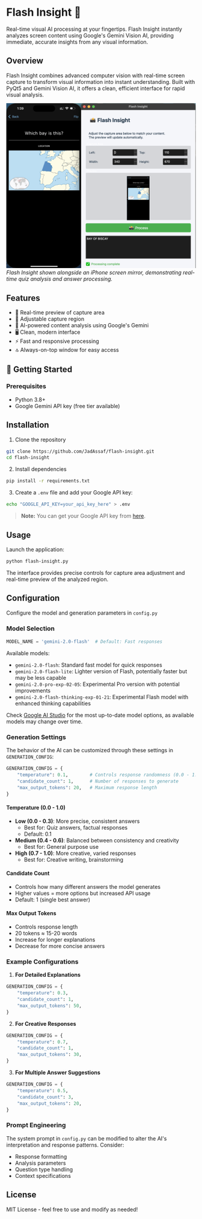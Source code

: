 # Flash Insight 📸

Real-time visual AI processing at your fingertips. Flash Insight instantly analyzes screen content using Google's Gemini Vision AI, providing immediate, accurate insights from any visual information.

## Overview

Flash Insight combines advanced computer vision with real-time screen capture to transform visual information into instant understanding. Built with PyQt5 and Gemini Vision AI, it offers a clean, efficient interface for rapid visual analysis.

![Flash Insight Preview](assets/flash-insight.png)
*Flash Insight shown alongside an iPhone screen mirror, demonstrating real-time quiz analysis and answer processing.*

## Features

- 📸 Real-time preview of capture area
- 🎯 Adjustable capture region
- 🤖 AI-powered content analysis using Google's Gemini
- 🖥️ Clean, modern interface
- ⚡ Fast and responsive processing
- 🔝 Always-on-top window for easy access

## 🚀 Getting Started

### Prerequisites
- Python 3.8+
- Google Gemini API key (free tier available)

## Installation

1. Clone the repository
```bash
git clone https://github.com/JadAssaf/flash-insight.git
cd flash-insight
```

2. Install dependencies
```bash
pip install -r requirements.txt
```

3. Create a `.env` file and add your Google API key:
```bash
echo "GOOGLE_API_KEY=your_api_key_here" > .env
```
> **Note:** You can get your Google API key from [here](https://console.cloud.google.com/apis/credentials).

## Usage

Launch the application:
```bash
python flash-insight.py
```

The interface provides precise controls for capture area adjustment and real-time preview of the analyzed region.

## Configuration

Configure the model and generation parameters in `config.py`

### Model Selection
```python
MODEL_NAME = 'gemini-2.0-flash'  # Default: Fast responses
```
Available models:
- `gemini-2.0-flash`: Standard fast model for quick responses
- `gemini-2.0-flash-lite`: Lighter version of Flash, potentially faster but may be less capable
- `gemini-2.0-pro-exp-02-05`: Experimental Pro version with potential improvements
- `gemini-2.0-flash-thinking-exp-01-21`: Experimental Flash model with enhanced thinking capabilities

Check [Google AI Studio](https://aistudio.google.com) for the most up-to-date model options, as available models may change over time.

### Generation Settings
The behavior of the AI can be customized through these settings in `GENERATION_CONFIG`:

```python
GENERATION_CONFIG = {
    "temperature": 0.1,        # Controls response randomness (0.0 - 1.0)
    "candidate_count": 1,      # Number of responses to generate
    "max_output_tokens": 20,   # Maximum response length
}
```

#### Temperature (0.0 - 1.0)
- **Low (0.0 - 0.3)**: More precise, consistent answers
  - Best for: Quiz answers, factual responses
  - Default: 0.1
- **Medium (0.4 - 0.6)**: Balanced between consistency and creativity
  - Best for: General purpose use
- **High (0.7 - 1.0)**: More creative, varied responses
  - Best for: Creative writing, brainstorming

#### Candidate Count
- Controls how many different answers the model generates
- Higher values = more options but increased API usage
- Default: 1 (single best answer)

#### Max Output Tokens
- Controls response length
- 20 tokens ≈ 15-20 words
- Increase for longer explanations
- Decrease for more concise answers

### Example Configurations

1. **For Detailed Explanations**
```python
GENERATION_CONFIG = {
    "temperature": 0.3,
    "candidate_count": 1,
    "max_output_tokens": 50,
}
```

2. **For Creative Responses**
```python
GENERATION_CONFIG = {
    "temperature": 0.7,
    "candidate_count": 1,
    "max_output_tokens": 30,
}
```

3. **For Multiple Answer Suggestions**
```python
GENERATION_CONFIG = {
    "temperature": 0.5,
    "candidate_count": 3,
    "max_output_tokens": 20,
}
```

### Prompt Engineering

The system prompt in `config.py` can be modified to alter the AI's interpretation and response patterns. Consider:
- Response formatting
- Analysis parameters
- Question type handling
- Context specifications


## License

MIT License - feel free to use and modify as needed!
